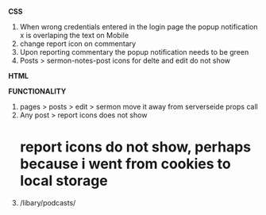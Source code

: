 **CSS**

1. When wrong credentials entered in the login page the popup notification x is overlaping the text on Mobile
2. change report icon on commentary
3. Upon reporting commentary the popup notification needs to be green
4. Posts > sermon-notes-post icons for delte and edit do not show

**HTML**

**FUNCTIONALITY**

1. pages > posts > edit > sermon move it away from serverseide props call
2. Any post > report icons does not show
   # report icons do not show, perhaps because i went from cookies to local storage
3. /libary/podcasts/
